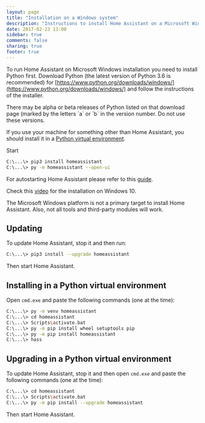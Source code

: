 ```yaml
---
layout: page
title: "Installation on a Windows system"
description: "Instructions to install Home Assistant on a Microsoft Windows system."
date: 2017-02-23 11:00
sidebar: true
comments: false
sharing: true
footer: true
---
```


To run Home Assistant on Microsoft Windows installation you need to install Python first. Download Python (the latest version of Python 3.6 is recommended) for [https://www.python.org/downloads/windows/](https://www.python.org/downloads/windows/) and follow the instructions of the installer.

<p class='note'>
There may be alpha or beta releases of Python listed on that download page (marked by the letters `a` or `b` in the version number. Do not use these versions.
</p>

If you use your machine for something other than Home Assistant, you should install it in a [Python virtual environment](#installing-in-a-python-virtual-environment).

Start 

```bash
C:\...\> pip3 install homeassistant
C:\...\> py -m homeassistant --open-ui
```

For autostarting Home Assistant please refer to this [guide](https://community.home-assistant.io/t/autostart-on-windows/3504).

Check this [video](https://www.youtube.com/watch?v=X27eVvuqwnY) for the installation on Windows 10.

<p class='note warning'>
The Microsoft Windows platform is not a primary target to install Home Assistant. Also, not all tools and third-party modules will work.
</p>

## Updating

To update Home Assistant, stop it and then run:

```bash
C:\...\> pip3 install --upgrade homeassistant
```

Then start Home Assistant.

## Installing in a Python virtual environment

Open `cmd.exe` and paste the following commands (one at the time):

```bash
C:\...\> py -m venv homeassistant
C:\...\> cd homeassistant
C:\...\> Scripts\activate.bat
C:\...\> py -m pip install wheel setuptools pip
C:\...\> py -m pip install homeassistant
C:\...\> hass
```

## Upgrading in a Python virtual environment

To update Home Assistant, stop it and then open `cmd.exe` and paste the following commands (one at the time):

```bash
C:\...\> cd homeassistant
C:\...\> Scripts\activate.bat
C:\...\> py -m pip install --upgrade homeassistant
```
Then start Home Assistant.
